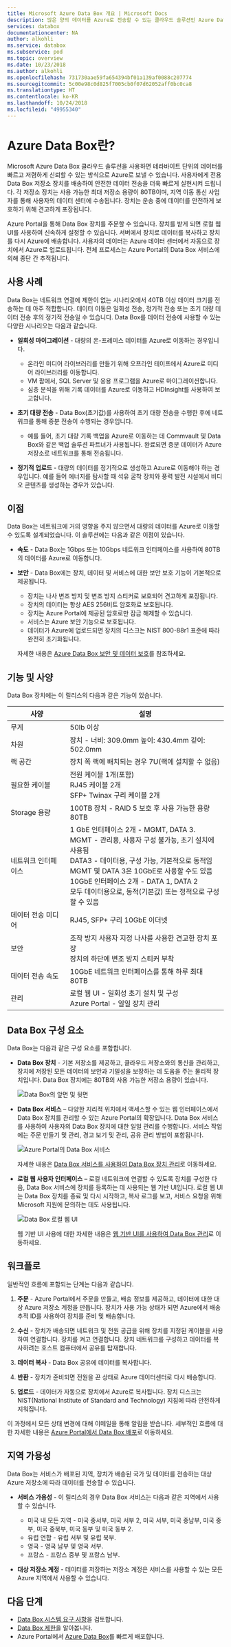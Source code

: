 ```yaml
---
title: Microsoft Azure Data Box 개요 | Microsoft Docs
description: 많은 양의 데이터를 Azure로 전송할 수 있는 클라우드 솔루션인 Azure Data Box에 대해 설명합니다.
services: databox
documentationcenter: NA
author: alkohli
ms.service: databox
ms.subservice: pod
ms.topic: overview
ms.date: 10/23/2018
ms.author: alkohli
ms.openlocfilehash: 731730aae59fa654394bf01a139af0088c207774
ms.sourcegitcommit: 5c00e98c0d825f7005cb0f07d62052aff0bc0ca8
ms.translationtype: HT
ms.contentlocale: ko-KR
ms.lasthandoff: 10/24/2018
ms.locfileid: "49955340"
---
```

# <a name="what-is-azure-data-box"></a>Azure Data Box란?

Microsoft Azure Data Box 클라우드 솔루션을 사용하면 테라바이트 단위의 데이터를 빠르고 저렴하게 신뢰할 수 있는 방식으로 Azure로 보낼 수 있습니다. 사용자에게 전용 Data Box 저장소 장치를 배송하여 안전한 데이터 전송을 더욱 빠르게 실현시켜 드립니다. 각 저장소 장치는 사용 가능한 최대 저장소 용량이 80TB이며, 지역 이동 통신 사업자를 통해 사용자의 데이터 센터에 수송됩니다. 장치는 운송 중에 데이터를 안전하게 보호하기 위해 견고하게 포장됩니다.

Azure Portal을 통해 Data Box 장치를 주문할 수 있습니다. 장치를 받게 되면 로컬 웹 UI를 사용하여 신속하게 설정할 수 있습니다. 서버에서 장치로 데이터를 복사하고 장치를 다시 Azure에 배송합니다. 사용자의 데이터는 Azure 데이터 센터에서 자동으로 장치에서 Azure로 업로드됩니다. 전체 프로세스는 Azure Portal의 Data Box 서비스에 의해 종단 간 추적됩니다.


## <a name="use-cases"></a>사용 사례

Data Box는 네트워크 연결에 제한이 없는 시나리오에서 40TB 이상 데이터 크기를 전송하는 데 아주 적합합니다. 데이터 이동은 일회성 전송, 정기적 전송 또는 초기 대량 데이터 전송 후의 정기적 전송일 수 있습니다. Data Box를 데이터 전송에 사용할 수 있는 다양한 시나리오는 다음과 같습니다.

 - **일회성 마이그레이션** - 대량의 온-프레미스 데이터를 Azure로 이동하는 경우입니다. 
     - 온라인 미디어 라이브러리를 만들기 위해 오프라인 테이프에서 Azure로 미디어 라이브러리를 이동합니다.
     - VM 팜에서, SQL Server 및 응용 프로그램을 Azure로 마이그레이션합니다.
     - 심층 분석을 위해 기록 데이터를 Azure로 이동하고 HDInsight를 사용하여 보고합니다.

 - **초기 대량 전송** - Data Box(초기값)를 사용하여 초기 대량 전송을 수행한 후에 네트워크를 통해 증분 전송이 수행되는 경우입니다. 
     - 예를 들어, 초기 대량 기록 백업을 Azure로 이동하는 데 Commvault 및 Data Box와 같은 백업 솔루션 파트너가 사용됩니다. 완료되면 증분 데이터가 Azure 저장소로 네트워크를 통해 전송됩니다.

- **정기적 업로드** - 대량의 데이터를 정기적으로 생성하고 Azure로 이동해야 하는 경우입니다. 예를 들어 에너지를 탐사할 때 석유 굴착 장치와 풍력 발전 시설에서 비디오 콘텐츠를 생성하는 경우가 있습니다.      

## <a name="benefits"></a>이점

Data Box는 네트워크에 거의 영향을 주지 않으면서 대량의 데이터를 Azure로 이동할 수 있도록 설계되었습니다. 이 솔루션에는 다음과 같은 이점이 있습니다.

- **속도** - Data Box는 1Gbps 또는 10Gbps 네트워크 인터페이스를 사용하여 80TB의 데이터를 Azure로 이동합니다.

- **보안** - Data Box에는 장치, 데이터 및 서비스에 대한 보안 보호 기능이 기본적으로 제공됩니다.
    - 장치는 나사 변조 방지 및 변조 방지 스티커로 보호되어 견고하게 포장됩니다. 
    - 장치의 데이터는 항상 AES 256비트 암호화로 보호됩니다.
    - 장치는 Azure Portal에 제공된 암호로만 잠금 해제할 수 있습니다.
    - 서비스는 Azure 보안 기능으로 보호됩니다.
    - 데이터가 Azure에 업로드되면 장치의 디스크는 NIST 800-88r1 표준에 따라 완전히 초기화됩니다.
    
    자세한 내용은 [Azure Data Box 보안 및 데이터 보호](data-box-security.md)를 참조하세요.

## <a name="features-and-specifications"></a>기능 및 사양

Data Box 장치에는 이 릴리스의 다음과 같은 기능이 있습니다.

| 사양                                          | 설명              |
|---------------------------------------------------------|--------------------------|
| 무게                                                  | 50lb 이상                |
| 차원                                              | 장치 - 너비: 309.0mm 높이: 430.4mm 깊이: 502.0mm |            
| 랙 공간                                              | 장치 쪽 랙에 배치되는 경우 7U(랙에 설치할 수 없음)|
| 필요한 케이블                                         | 전원 케이블 1개(포함) <br> RJ45 케이블 2개 <br> SFP+ Twinax 구리 케이블 2개|
| Storage 용량                                        | 100TB 장치 - RAID 5 보호 후 사용 가능한 용량 80TB|
| 네트워크 인터페이스                                      | 1 GbE 인터페이스 2개 - MGMT, DATA 3. <br> MGMT - 관리용, 사용자 구성 불가능, 초기 설치에 사용됨 <br> DATA3 - 데이터용, 구성 가능, 기본적으로 동적임 <br> MGMT 및 DATA 3은 10GbE로 사용할 수도 있음 <br> 10GbE 인터페이스 2개 - DATA 1, DATA 2 <br> 모두 데이터용으로, 동적(기본값) 또는 정적으로 구성할 수 있음 |
| 데이터 전송 미디어                                     | RJ45, SFP+ 구리 10GbE 이더넷  |
| 보안                                                | 조작 방지 사용자 지정 나사를 사용한 견고한 장치 포장 <br> 장치의 하단에 변조 방지 스티커 부착|
| 데이터 전송 속도                                      | 10GbE 네트워크 인터페이스를 통해 하루 최대 80TB        |
| 관리                                              | 로컬 웹 UI - 일회성 초기 설치 및 구성 <br> Azure Portal - 일일 장치 관리        |

## <a name="data-box-components"></a>Data Box 구성 요소

Data Box는 다음과 같은 구성 요소를 포함합니다.

* **Data Box 장치** - 기본 저장소를 제공하고, 클라우드 저장소와의 통신을 관리하고, 장치에 저장된 모든 데이터의 보안과 기밀성을 보장하는 데 도움을 주는 물리적 장치입니다. Data Box 장치에는 80TB의 사용 가능한 저장소 용량이 있습니다. 

    ![Data Box의 앞면 및 뒷면 ](media/data-box-overview/data-box-combined3.png)

    
* **Data Box 서비스** – 다양한 지리적 위치에서 액세스할 수 있는 웹 인터페이스에서 Data Box 장치를 관리할 수 있는 Azure Portal의 확장입니다. Data Box 서비스를 사용하여 사용자의 Data Box 장치에 대한 일일 관리를 수행합니다. 서비스 작업에는 주문 만들기 및 관리, 경고 보기 및 관리, 공유 관리 방법이 포함됩니다.  

    ![Azure Portal의 Data Box 서비스](media/data-box-overview/data-box-service1.png)

    자세한 내용은 [Data Box 서비스를 사용하여 Data Box 장치 관리](data-box-portal-ui-admin.md)로 이동하세요.

* **로컬 웹 사용자 인터페이스** – 로컬 네트워크에 연결할 수 있도록 장치를 구성한 다음, Data Box 서비스에 장치를 등록하는 데 사용되는 웹 기반 UI입니다. 로컬 웹 UI는 Data Box 장치를 종료 및 다시 시작하고, 복사 로그를 보고, 서비스 요청을 위해 Microsoft 지원에 문의하는 데도 사용됩니다.

    ![Data Box 로컬 웹 UI](media/data-box-overview/data-box-local-web-ui.png)

    웹 기반 UI 사용에 대한 자세한 내용은 [웹 기반 UI를 사용하여 Data Box 관리](data-box-portal-ui-admin.md)로 이동하세요.

## <a name="the-workflow"></a>워크플로

일반적인 흐름에 포함되는 단계는 다음과 같습니다.

1. **주문** - Azure Portal에서 주문을 만들고, 배송 정보를 제공하고, 데이터에 대한 대상 Azure 저장소 계정을 만듭니다. 장치가 사용 가능 상태가 되면 Azure에서 배송 추적 ID를 사용하여 장치를 준비 및 배송합니다.

2. **수신** - 장치가 배송되면 네트워크 및 전원 공급을 위해 장치를 지정된 케이블을 사용하여 연결합니다. 장치를 켜고 연결합니다. 장치 네트워크를 구성하고 데이터를 복사하려는 호스트 컴퓨터에서 공유를 탑재합니다.

3. **데이터 복사** - Data Box 공유에 데이터를 복사합니다.

4. **반환** - 장치가 준비되면 전원을 끈 상태로 Azure 데이터센터로 다시 배송합니다.

5. **업로드** - 데이터가 자동으로 장치에서 Azure로 복사됩니다. 장치 디스크는 NIST(National Institute of Standard and Technology) 지침에 따라 안전하게 지워집니다.

이 과정에서 모든 상태 변경에 대해 이메일을 통해 알림을 받습니다. 세부적인 흐름에 대한 자세한 내용은 [Azure Portal에서 Data Box 배포](data-box-deploy-ordered.md)로 이동하세요.

## <a name="region-availability"></a>지역 가용성

Data Box는 서비스가 배포된 지역, 장치가 배송된 국가 및 데이터를 전송하는 대상 Azure 저장소에 따라 데이터를 전송할 수 있습니다. 

- **서비스 가용성** - 이 릴리스의 경우 Data Box 서비스는 다음과 같은 지역에서 사용할 수 있습니다.
    - 미국 내 모든 지역 - 미국 중서부, 미국 서부 2, 미국 서부, 미국 중남부, 미국 중부, 미국 중북부, 미국 동부 및 미국 동부 2.
    - 유럽 연합 - 유럽 서부 및 유럽 북부.
    - 영국 - 영국 남부 및 영국 서부.
    - 프랑스 - 프랑스 중부 및 프랑스 남부.

- **대상 저장소 계정** - 데이터를 저장하는 저장소 계정은 서비스를 사용할 수 있는 모든 Azure 지역에서 사용할 수 있습니다.  


## <a name="next-steps"></a>다음 단계

- [Data Box 시스템 요구 사항](data-box-system-requirements.md)을 검토합니다.
- [Data Box 제한](data-box-limits.md)을 알아봅니다.
- Azure Portal에서 [Azure Data Box](data-box-quickstart-portal.md)를 빠르게 배포합니다.




